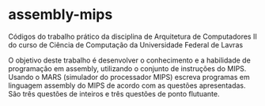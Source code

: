# assembly-mips
Códigos do trabalho prático da disciplina de Arquitetura de Computadores II do curso de Ciência de Computação da Universidade Federal de Lavras

O objetivo deste trabalho é desenvolver o conhecimento e a habilidade de programação em assembly, utilizando o conjunto de instruções do MIPS. Usando o MARS (simulador do processador MIPS) escreva programas em linguagem assembly do MIPS de acordo com as questões apresentadas. São três questões de inteiros e três questões de ponto flutuante.
